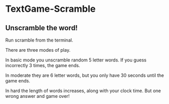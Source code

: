 # TextGame-Scramble
Unscramble the word!
---
Run scramble from the terminal.

There are three modes of play.

In basic mode you unscramble random 5 letter words. If you guess incorrectly 3 times, the game ends.

In moderate they are 6 letter words, but you only have 30 seconds until the game ends.

In hard the length of words increases, along with your clock time. But one wrong answer and game over!
